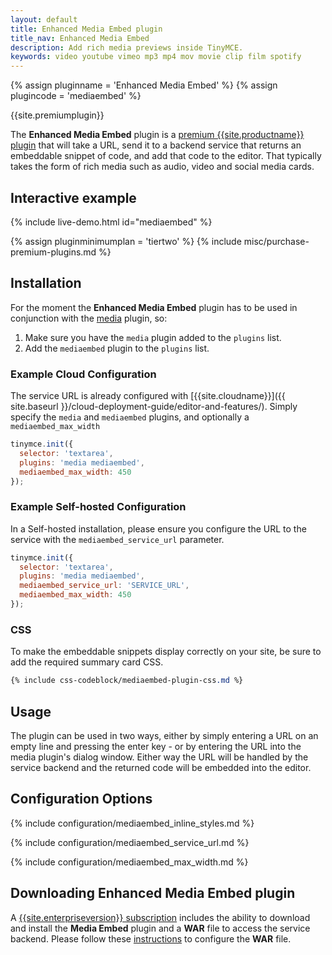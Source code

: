 ```yaml
---
layout: default
title: Enhanced Media Embed plugin
title_nav: Enhanced Media Embed
description: Add rich media previews inside TinyMCE.
keywords: video youtube vimeo mp3 mp4 mov movie clip film spotify
---
```


{% assign pluginname = 'Enhanced Media Embed' %}
{% assign plugincode = 'mediaembed' %}

{{site.premiumplugin}}

The **Enhanced Media Embed** plugin is a [premium {{site.productname}} plugin]({{site.pricingpage}}) that will take a URL, send it to a backend service that returns an embeddable snippet of code, and add that code to the editor. That typically takes the form of rich media such as audio, video and social media cards.

## Interactive example

{% include live-demo.html id="mediaembed" %}

{% assign pluginminimumplan = 'tiertwo' %}
{% include misc/purchase-premium-plugins.md %}

## Installation

For the moment the **Enhanced Media Embed** plugin has to be used in conjunction with the [media]({{site.baseurl}}/plugins/opensource/media/) plugin, so:

1. Make sure you have the `media` plugin added to the `plugins` list.
2. Add the `mediaembed` plugin to the `plugins` list.

### Example Cloud Configuration

The service URL is already configured with [{{site.cloudname}}]({{ site.baseurl }}/cloud-deployment-guide/editor-and-features/).
Simply specify the `media` and `mediaembed` plugins, and optionally a `mediaembed_max_width`

```js
tinymce.init({
  selector: 'textarea',
  plugins: 'media mediaembed',
  mediaembed_max_width: 450
});
```

### Example Self-hosted Configuration

In a Self-hosted installation, please ensure you configure the URL to the service with the `mediaembed_service_url` parameter.

```js
tinymce.init({
  selector: 'textarea',
  plugins: 'media mediaembed',
  mediaembed_service_url: 'SERVICE_URL',
  mediaembed_max_width: 450
});
```

### CSS

To make the embeddable snippets display correctly on your site, be sure to add the required summary card CSS.

```css
{% include css-codeblock/mediaembed-plugin-css.md %}
```

## Usage

The plugin can be used in two ways, either by simply entering a URL on an empty line and pressing the enter key - or by entering the URL into the media plugin's dialog window. Either way the URL will be handled by the service backend and the returned code will be embedded into the editor.

## Configuration Options

{% include configuration/mediaembed_inline_styles.md %}

{% include configuration/mediaembed_service_url.md %}

{% include configuration/mediaembed_max_width.md %}

## Downloading Enhanced Media Embed plugin

A [{{site.enterpriseversion}} subscription]({{site.pricingpage}}) includes the ability to download and install the **Media Embed** plugin and a **WAR** file to access the service backend. Please follow these [instructions]({{site.baseurl}}/how-to-guides/premium-server-side-guide/#step6setupeditorclientinstancestousetheserver-sidefunctionality) to configure the **WAR** file.
